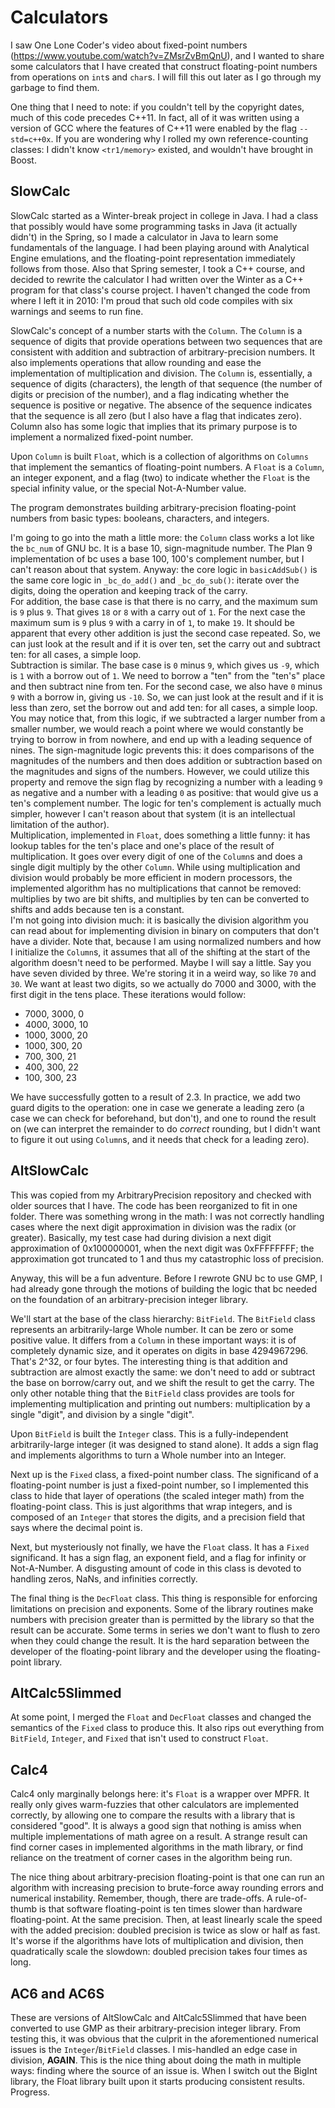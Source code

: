 # Calculators

I saw One Lone Coder's video about fixed-point numbers (https://www.youtube.com/watch?v=ZMsrZvBmQnU), and I wanted to share some calculators that I have created that construct floating-point numbers from operations on `int`s and `char`s. I will fill this out later as I go through my garbage to find them.

One thing that I need to note: if you couldn't tell by the copyright dates, much of this code precedes C++11. In fact, all of it was written using a version of GCC where the features of C++11 were enabled by the flag `--std=c++0x`. If you are wondering why I rolled my own reference-counting classes: I didn't know `<tr1/memory>` existed, and wouldn't have brought in Boost.

## SlowCalc

SlowCalc started as a Winter-break project in college in Java. I had a class that possibly would have some programming tasks in Java (it actually didn't) in the Spring, so I made a calculator in Java to learn some fundamentals of the language. I had been playing around with Analytical Engine emulations, and the floating-point representation immediately follows from those. Also that Spring semester, I took a C++ course, and decided to rewrite the calculator I had written over the Winter as a C++ program for that class's course project. I haven't changed the code from where I left it in 2010: I'm proud that such old code compiles with six warnings and seems to run fine.

SlowCalc's concept of a number starts with the `Column`. The `Column` is a sequence of digits that provide operations between two sequences that are consistent with addition and subtraction of arbitrary-precision numbers. It also implements operations that allow rounding and ease the implementation of multiplication and division. The `Column` is, essentially, a sequence of digits (characters), the length of that sequence (the number of digits or precision of the number), and a flag indicating whether the sequence is positive or negative. The absence of the sequence indicates that the sequence is all zero (but I also have a flag that indicates zero). Column also has some logic that implies that its primary purpose is to implement a normalized fixed-point number.

Upon `Column` is built `Float`, which is a collection of algorithms on `Columns` that implement the semantics of floating-point numbers. A `Float` is a `Column`, an integer exponent, and a flag (two) to indicate whether the `Float` is the special infinity value, or the special Not-A-Number value.

The program demonstrates building arbitrary-precision floating-point numbers from basic types: booleans, characters, and integers.

I'm going to go into the math a little more: the `Column` class works a lot like the `bc_num` of GNU bc. It is a base 10, sign-magnitude number. The Plan 9 implementation of bc uses a base 100, 100's complement number, but I can't reason about that system. Anyway: the core logic in `basicAddSub()` is the same core logic in `_bc_do_add()` and `_bc_do_sub()`: iterate over the digits, doing the operation and keeping track of the carry.  
For addition, the base case is that there is no carry, and the maximum sum is `9` plus `9`. That gives `18` or `8` with a carry out of `1`. For the next case the maximum sum is `9` plus `9` with a carry in of `1`, to make `19`. It should be apparent that every other addition is just the second case repeated. So, we can just look at the result and if it is over ten, set the carry out and subtract ten: for all cases, a simple loop.  
Subtraction is similar. The base case is `0` minus `9`, which gives us `-9`, which is `1` with a borrow out of `1`. We need to borrow a "ten" from the "ten's" place and then subtract nine from ten. For the second case, we also have `0` minus `9` with a borrow in, giving us `-10`. So, we can just look at the result and if it is less than zero, set the borrow out and add ten: for all cases, a simple loop.  
You may notice that, from this logic, if we subtracted a larger number from a smaller number, we would reach a point where we would constantly be trying to borrow in from nowhere, and end up with a leading sequence of nines. The sign-magnitude logic prevents this: it does comparisons of the magnitudes of the numbers and then does addition or subtraction based on the magnitudes and signs of the numbers. However, we could utilize this property and remove the sign flag by recognizing a number with a leading `9` as negative and a number with a leading `0` as positive: that would give us a ten's complement number. The logic for ten's complement is actually much simpler, however I can't reason about that system (it is an intellectual limitation of the author).  
Multiplication, implemented in `Float`, does something a little funny: it has lookup tables for the ten's place and one's place of the result of multiplication. It goes over every digit of one of the `Column`s and does a single digit multiply by the other `Column`. While using multiplication and division would probably be more efficient in modern processors, the implemented algorithm has no multiplications that cannot be removed: multiplies by two are bit shifts, and multiplies by ten can be converted to shifts and adds because ten is a constant.  
I'm not going into division much: it is basically the division algorithm you can read about for implementing division in binary on computers that don't have a divider. Note that, because I am using normalized numbers and how I initialize the `Column`s, it assumes that all of the shifting at the start of the algorithm doesn't need to be performed. Maybe I will say a little. Say you have seven divided by three. We're storing it in a weird way, so like `70` and `30`. We want at least two digits, so we actually do 7000 and 3000, with the first digit in the tens place. These iterations would follow:
* 7000, 3000, 0
* 4000, 3000, 10
* 1000, 3000, 20
* 1000, 300, 20
* 700, 300, 21
* 400, 300, 22
* 100, 300, 23

We have successfully gotten to a result of 2.3. In practice, we add two guard digits to the operation: one in case we generate a leading zero (a case we can check for beforehand, but don't), and one to round the result on (we can interpret the remainder to do _correct_ rounding, but I didn't want to figure it out using `Column`s, and it needs that check for a leading zero).

## AltSlowCalc

This was copied from my ArbitraryPrecision repository and checked with older sources that I have. The code has been reorganized to fit in one folder. There was something wrong in the math: I was not correctly handling cases where the next digit approximation in division was the radix (or greater). Basically, my test case had during division a next digit approximation of 0x100000001, when the next digit was 0xFFFFFFFF; the approximation got truncated to 1 and thus my catastrophic loss of precision.

Anyway, this will be a fun adventure. Before I rewrote GNU bc to use GMP, I had already gone through the motions of building the logic that bc needed on the foundation of an arbitrary-precision integer library.

We'll start at the base of the class hierarchy: `BitField`. The `BitField` class represents an arbitrarily-large Whole number. It can be zero or some positive value. It differs from a `Column` in these important ways: it is of completely dynamic size, and it operates on digits in base 4294967296. That's 2^32, or four bytes. The interesting thing is that addition and subtraction are almost exactly the same: we don't need to add or subtract the base on borrow/carry out, and we shift the result to get the carry. The only other notable thing that the `BitField` class provides are tools for implementing multiplication and printing out numbers: multiplication by a single "digit", and division by a single "digit".

Upon `BitField` is built the `Integer` class. This is a fully-independent arbitrarily-large integer (it was designed to stand alone). It adds a sign flag and implements algorithms to turn a Whole number into an Integer.

Next up is the `Fixed` class, a fixed-point number class. The significand of a floating-point number is just a fixed-point number, so I implemented this class to hide that layer of operations (the scaled integer math) from the floating-point class. This is just algorithms that wrap integers, and is composed of an `Integer` that stores the digits, and a precision field that says where the decimal point is.

Next, but mysteriously not finally, we have the `Float` class. It has a `Fixed` significand. It has a sign flag, an exponent field, and a flag for infinity or Not-A-Number. A disgusting amount of code in this class is devoted to handling zeros, NaNs, and infinities correctly.

The final thing is the `DecFloat` class. This thing is responsible for enforcing limitations on precision and exponents. Some of the library routines make numbers with precision greater than is permitted by the library so that the result can be accurate. Some terms in series we don't want to flush to zero when they could change the result. It is the hard separation between the developer of the floating-point library and the developer using the floating-point library.

## AltCalc5Slimmed

At some point, I merged the `Float` and `DecFloat` classes and changed the semantics of the `Fixed` class to produce this. It also rips out everything from `BitField`, `Integer`, and `Fixed` that isn't used to construct `Float`.

## Calc4

Calc4 only marginally belongs here: it's `Float` is a wrapper over MPFR. It really only gives warm-fuzzies that other calculators are implemented correctly, by allowing one to compare the results with a library that is considered "good". It is always a good sign that nothing is amiss when multiple implementations of math agree on a result. A strange result can find corner cases in implemented algorithms in the math library, or find reliance on the treatment of corner cases in the algorithm being run.

The nice thing about arbitrary-precision floating-point is that one can run an algorithm with increasing precision to brute-force away rounding errors and numerical instability. Remember, though, there are trade-offs. A rule-of-thumb is that software floating-point is ten times slower than hardware floating-point. At the same precision. Then, at least linearly scale the speed with the added precision: doubled precision is twice as slow or half as fast. It's worse if the algorithms have lots of multiplication and division, then quadratically scale the slowdown: doubled precision takes four times as long.

## AC6 and AC6S

These are versions of AltSlowCalc and AltCalc5Slimmed that have been converted to use GMP as their arbitrary-precision integer library. From testing this, it was obvious that the culprit in the aforementioned numerical issues is the `Integer`/`BitField` classes. I mis-handled an edge case in division, **AGAIN**. This is the nice thing about doing the math in multiple ways: finding where the source of an issue is. When I switch out the BigInt library, the Float library built upon it starts producing consistent results. Progress.
